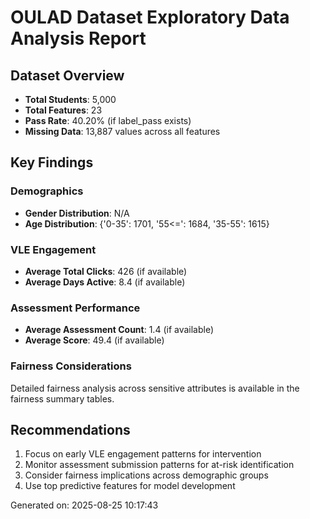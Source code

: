 # OULAD Dataset Exploratory Data Analysis Report

## Dataset Overview
- **Total Students**: 5,000
- **Total Features**: 23
- **Pass Rate**: 40.20% (if label_pass exists)
- **Missing Data**: 13,887 values across all features

## Key Findings

### Demographics
- **Gender Distribution**: N/A
- **Age Distribution**: {'0-35': 1701, '55<=': 1684, '35-55': 1615}

### VLE Engagement
- **Average Total Clicks**: 426 (if available)
- **Average Days Active**: 8.4 (if available)

### Assessment Performance
- **Average Assessment Count**: 1.4 (if available)
- **Average Score**: 49.4 (if available)

### Fairness Considerations
Detailed fairness analysis across sensitive attributes is available in the fairness summary tables.

## Recommendations
1. Focus on early VLE engagement patterns for intervention
2. Monitor assessment submission patterns for at-risk identification
3. Consider fairness implications across demographic groups
4. Use top predictive features for model development

Generated on: 2025-08-25 10:17:43
